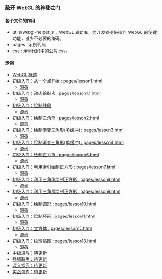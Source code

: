 ### 敲开 WebGL 的神秘之门
#### 各个文件的作用

* utils/webgl-helper.js ：WebGL 辅助库，为开发者提供操作 WebGL 的便捷功能，减少不必要的编码。
* pages : 示例代码
* css : 示例代码中的公共 css。

#### 示例
* [WebGL 概述]()
* [初级入门：从一个点开始 : pages/lesson1.html](http://ifanqi.top/webgl/pages/lesson1.html)
	* [源码](https://github.com/lucefer/webgl/blob/master/pages/lesson1.html)
* [初级入门：动态绘制点 : pages/lesson1.1.html](http://ifanqi.top/webgl/pages/lesson1.1.html)
	* [源码](https://github.com/lucefer/webgl/blob/master/pages/lesson1.1.html)
* [初级入门：绘制线段](http://ifanqi.top/webgl/pages/lesson5.html)
	* [源码](https://github.com/lucefer/webgl/blob/master/pages/lesson5.html)
* [初级入门：绘制三角形 : pages/lesson2.html](http://ifanqi.top/webgl/pages/lesson2.html)
	* [源码](https://github.com/lucefer/webgl/blob/master/pages/lesson2.html)
* [初级入门：绘制渐变三角形(多缓冲) : pages/lesson3.html](http://ifanqi.top/webgl/pages/lesson3.html)
	* [源码](https://github.com/lucefer/webgl/blob/master/pages/lesson3.html)
* [初级入门：绘制渐变三角形(单缓冲) : pages/lesson4.html](http://ifanqi.top/webgl/pages/lesson4.html)
	* [源码](https://github.com/lucefer/webgl/blob/master/pages/lesson4.html)
* [初级入门：绘制正方形 : pages/lesson6.html](http://ifanqi.top/webgl/pages/lesson6.html)
	* [源码](https://github.com/lucefer/webgl/blob/master/pages/lesson6.html)
* [初级入门：利用索引绘制正方形 : pages/lesson7.html](http://ifanqi.top/webgl/pages/lesson7.html)
	* [源码](https://github.com/lucefer/webgl/blob/master/pages/lesson7.html)
* [初级入门：利用三角带绘制正方形 : pages/lesson8.html](http://ifanqi.top/webgl/pages/lesson8.html)
	* [源码](https://github.com/lucefer/webgl/blob/master/pages/lesson8.html)
* [初级入门：利用三角扇绘制正方形 : pages/lesson9.html](http://ifanqi.top/webgl/pages/lesson9.html)
	* [源码](https://github.com/lucefer/webgl/blob/master/pages/lesson9.html)
* [初级入门：绘制圆形 : pages/lesson10.html](http://ifanqi.top/webgl/pages/lesson10.html)
	* [源码](https://github.com/lucefer/webgl/blob/master/pages/lesson10.html)
* [初级入门：绘制环形 : pages/lesson11.html](http://ifanqi.top/webgl/pages/lesson11.html)
	* [源码](https://github.com/lucefer/webgl/blob/master/pages/lesson11.html)
* [初级入门：立方体 : pages/lesson12.html](http://ifanqi.top/webgl/pages/lesson12.html)
	* [源码](https://github.com/lucefer/webgl/blob/master/pages/lesson12.html)
* [初级入门：纹理贴图 : pages/lesson13.html](http://ifanqi.top/webgl/pages/lesson13.html)
	* [源码](https://github.com/lucefer/webgl/blob/master/pages/lesson13.html)
* [中级进阶：待更新]()
* [强强联手：待更新]()
* [深入探究：待更新]()
* [实战演练：待更新]()
